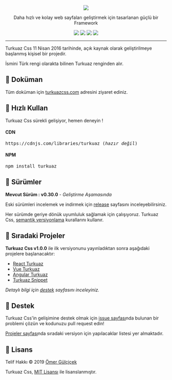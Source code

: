 <p align="center">
  <img src="https://omergulcicek.com/img/turkuazcss.png" />
</p>

<p align="center">
	Daha hızlı ve kolay web sayfaları geliştirmek için tasarlanan güçlü bir Framework
</p>

<p align="center">
	<img src="https://img.shields.io/npm/v/turkuaz" />
	<img src="https://img.shields.io/npm/dt/turkuaz" />
	<img src="https://img.shields.io/bundlephobia/minzip/turkuaz" />
	<img src="https://img.shields.io/github/license/omergulcicek/turkuaz" />
</p>

***
Turkuaz Css 11 Nisan 2016 tarihinde, açık kaynak olarak geliştirilmeye başlanmış kişisel bir projedir.

İsmini Türk rengi olarakta bilinen Turkuaz renginden alır.

## 📑 Doküman

Tüm doküman için [turkuazcss.com](https://turkuazcss.com) adresini ziyaret ediniz.

## 🚀 Hızlı Kullan
<p>
Turkuaz Css sürekli gelişiyor, hemen deneyin !
</p>

#### CDN
<pre>
https://cdnjs.com/libraries/turkuaz (<i>hazır değil</i>)
</pre>

#### NPM
<pre>
npm install turkuaz
</pre>

## 💭 Sürümler

**Mevcut Sürüm : v0.30.0** - *Geliştirme Aşamasında*

Eski sürümleri incelemek ve indirmek için [release](https://github.com/omergulcicek/turkuaz/releases) sayfasını inceleyebilirsiniz.

Her sürümde geriye dönük uyumluluk sağlamak için çalışıyoruz. Turkuaz Css, [semantik versiyonlama](https://semver.org/lang/tr/) kurallarını kullanır.

## 📌 Sıradaki Projeler

**Turkuaz Css v1.0.0** ile ilk versiyonunu yayınladıktan sonra aşağıdaki projelere başlanacaktır:

* [React Turkuaz](https://github.com/omergulcicek/react-turkuaz)
* [Vue Turkuaz](https://github.com/omergulcicek/vue-turkuaz)
* [Angular Turkuaz](https://github.com/omergulcicek/angular-turkuaz)
* [Turkuaz Snippet](https://github.com/omergulcicek/turkuaz-snippet)

_Detaylı bilgi için [destek](https://turkuazcss.com/detay/destek) sayfasını inceleyiniz._

## 🤝 Destek

Turkuaz Css'in gelişimine destek olmak için [issue sayfası](https://github.com/omergulcicek/turkuaz/issues)nda bulunan bir problemi çözün ve kodunuzu pull request edin!

[Projeler sayfası](https://github.com/omergulcicek/turkuaz/projects)nda sıradaki versiyon için yapılacaklar listesi yer almaktadır.

## 📝 Lisans

Telif Hakkı © 2019 [Ömer Gülçiçek](https://omergulcicek.com)

Turkuaz Css, [MIT Lisansı](https://github.com/omergulcicek/turkuaz/blob/master/LICENSE) ile lisanslanmıştır.

